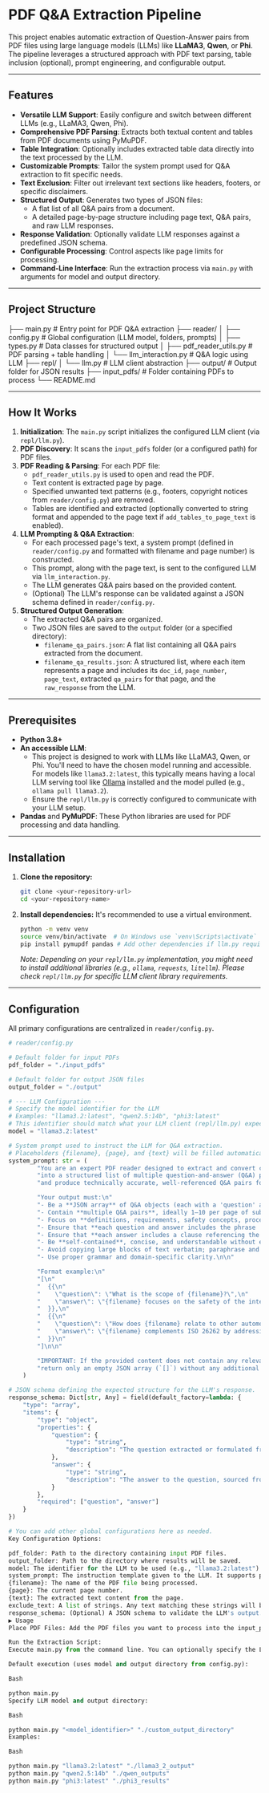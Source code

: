# PDF Q&A Extraction Pipeline

This project enables automatic extraction of Question-Answer pairs from PDF files using large language models (LLMs) like **LLaMA3**, **Qwen**, or **Phi**. The pipeline leverages a structured approach with PDF text parsing, table inclusion (optional), prompt engineering, and configurable output.

---

## Features

* **Versatile LLM Support**: Easily configure and switch between different LLMs (e.g., LLaMA3, Qwen, Phi).
* **Comprehensive PDF Parsing**: Extracts both textual content and tables from PDF documents using PyMuPDF.
* **Table Integration**: Optionally includes extracted table data directly into the text processed by the LLM.
* **Customizable Prompts**: Tailor the system prompt used for Q&A extraction to fit specific needs.
* **Text Exclusion**: Filter out irrelevant text sections like headers, footers, or specific disclaimers.
* **Structured Output**: Generates two types of JSON files:
    * A flat list of all Q&A pairs from a document.
    * A detailed page-by-page structure including page text, Q&A pairs, and raw LLM responses.
* **Response Validation**: Optionally validate LLM responses against a predefined JSON schema.
* **Configurable Processing**: Control aspects like page limits for processing.
* **Command-Line Interface**: Run the extraction process via `main.py` with arguments for model and output directory.

---

## Project Structure

├── main.py # Entry point for PDF Q&A extraction
├── reader/
│ ├── config.py # Global configuration (LLM model, folders, prompts)
│ ├── types.py # Data classes for structured output
│ ├── pdf_reader_utils.py # PDF parsing + table handling
│ └── llm_interaction.py # Q&A logic using LLM
├── repl/
│ └── llm.py # LLM client abstraction
├── output/ # Output folder for JSON results
├── input_pdfs/ # Folder containing PDFs to process
└── README.md

---

## How It Works

1.  **Initialization**: The `main.py` script initializes the configured LLM client (via `repl/llm.py`).
2.  **PDF Discovery**: It scans the `input_pdfs` folder (or a configured path) for PDF files.
3.  **PDF Reading & Parsing**: For each PDF file:
    * `pdf_reader_utils.py` is used to open and read the PDF.
    * Text content is extracted page by page.
    * Specified unwanted text patterns (e.g., footers, copyright notices from `reader/config.py`) are removed.
    * Tables are identified and extracted (optionally converted to string format and appended to the page text if `add_tables_to_page_text` is enabled).
4.  **LLM Prompting & Q&A Extraction**:
    * For each processed page's text, a system prompt (defined in `reader/config.py` and formatted with filename and page number) is constructed.
    * This prompt, along with the page text, is sent to the configured LLM via `llm_interaction.py`.
    * The LLM generates Q&A pairs based on the provided content.
    * (Optional) The LLM's response can be validated against a JSON schema defined in `reader/config.py`.
5.  **Structured Output Generation**:
    * The extracted Q&A pairs are organized.
    * Two JSON files are saved to the `output` folder (or a specified directory):
        * `filename_qa_pairs.json`: A flat list containing all Q&A pairs extracted from the document.
        * `filename_qa_results.json`: A structured list, where each item represents a page and includes its `doc_id`, `page_number`, `page_text`, extracted `qa_pairs` for that page, and the `raw_response` from the LLM.

---

## Prerequisites

* **Python 3.8+**
* **An accessible LLM**:
    * This project is designed to work with LLMs like LLaMA3, Qwen, or Phi. You'll need to have the chosen model running and accessible. For models like `llama3.2:latest`, this typically means having a local LLM serving tool like [Ollama](https://ollama.com/) installed and the model pulled (e.g., `ollama pull llama3.2`).
    * Ensure the `repl/llm.py` is correctly configured to communicate with your LLM setup.
* **Pandas** and **PyMuPDF**: These Python libraries are used for PDF processing and data handling.

---

## Installation

1.  **Clone the repository:**
    ```bash
    git clone <your-repository-url>
    cd <your-repository-name>
    ```

2.  **Install dependencies:**
    It's recommended to use a virtual environment.
    ```bash
    python -m venv venv
    source venv/bin/activate  # On Windows use `venv\Scripts\activate`
    pip install pymupdf pandas # Add other dependencies if llm.py requires them (e.g., ollama, litellm)
    ```
    *Note: Depending on your `repl/llm.py` implementation, you might need to install additional libraries (e.g., `ollama`, `requests`, `litellm`). Please check `repl/llm.py` for specific LLM client library requirements.*

---

## Configuration

All primary configurations are centralized in `reader/config.py`.

```python
# reader/config.py

# Default folder for input PDFs
pdf_folder = "./input_pdfs"

# Default folder for output JSON files
output_folder = "./output"

# --- LLM Configuration ---
# Specify the model identifier for the LLM
# Examples: "llama3.2:latest", "qwen2.5:14b", "phi3:latest"
# This identifier should match what your LLM client (repl/llm.py) expects.
model = "llama3.2:latest"

# System prompt used to instruct the LLM for Q&A extraction.
# Placeholders {filename}, {page}, and {text} will be filled automatically.
system_prompt: str = (
        "You are an expert PDF reader designed to extract and convert content from the ISO document {filename} page {page} "
        "into a structured list of multiple question-and-answer (Q&A) pairs. Your role is to deeply understand each section "
        "and produce technically accurate, well-referenced Q&A pairs for each relevant part.\n\n"

        "Your output must:\n"
        "- Be a **JSON array** of Q&A objects (each with a 'question' and an 'answer').\n"
        "- Contain **multiple Q&A pairs**, ideally 1–10 per page of substantive content.\n"
        "- Focus on **definitions, requirements, safety concepts, processes, key principles, and standard-specific terminology** found in {filename}.\n"
        "- Ensure that **each question and answer includes the phrase '{filename}'**.\n"
        "- Ensure that **each answer includes a clause referencing the source section or clause number within {filename}**, such as '(see {filename}, Clause 5.2)'.\n"
        "- Be **self-contained**, concise, and understandable without external context.\n"
        "- Avoid copying large blocks of text verbatim; paraphrase and clarify for better comprehension.\n"
        "- Use proper grammar and domain-specific clarity.\n\n"

        "Format example:\n"
        "[\n"
        "  {{\n"
        "    \"question\": \"What is the scope of {filename}?\",\n"
        "    \"answer\": \"{filename} focuses on the safety of the intended functionality of road vehicles and addresses potential hazards from insufficient specification or performance (see {filename}{page}, Clause 1).\"\n"
        "  }},\n"
        "  {{\n"
        "    \"question\": \"How does {filename} relate to other automotive safety standards?\",\n"
        "    \"answer\": \"{filename} complements ISO 26262 by addressing safety concerns not caused by hardware or software faults, but by performance limitations or misuse (see {filename}{page}, Clause A.2).\"\n"
        "  }}\n"
        "]\n\n"

        "IMPORTANT: If the provided content does not contain any relevant material for Q&A extraction related to {filename}, "
        "return only an empty JSON array (`[]`) without any additional text, explanation, or comments."
    )

# JSON schema defining the expected structure for the LLM's response.
response_schema: Dict[str, Any] = field(default_factory=lambda: {
    "type": "array",
    "items": {
        "type": "object",
        "properties": {
            "question": {
                "type": "string",
                "description": "The question extracted or formulated from the PDF content related to ISO ... ."
            },
            "answer": {
                "type": "string",
                "description": "The answer to the question, sourced from the PDF content and starting with 'ISO ...'."
            }
        },
        "required": ["question", "answer"]
    }
})

# You can add other global configurations here as needed.
Key Configuration Options:

pdf_folder: Path to the directory containing input PDF files.
output_folder: Path to the directory where results will be saved.
model: The identifier for the LLM to be used (e.g., "llama3.2:latest"). This must be compatible with your repl/llm.py setup.
system_prompt: The instruction template given to the LLM. It supports placeholders:
{filename}: The name of the PDF file being processed.
{page}: The current page number.
{text}: The extracted text content from the page.
exclude_text: A list of strings. Any text matching these strings will be removed from the content extracted from each page before sending it to the LLM.
response_schema: (Optional) A JSON schema to validate the LLM's output. If the output doesn't conform, the valid flag in the qa_response will be False.
▶️ Usage
Place PDF Files: Add the PDF files you want to process into the input_pdfs folder (or the folder specified in config.pdf_folder).

Run the Extraction Script:
Execute main.py from the command line. You can optionally specify the LLM model and output directory.

Default execution (uses model and output directory from config.py):

Bash

python main.py
Specify LLM model and output directory:

Bash

python main.py "<model_identifier>" "./custom_output_directory"
Examples:

Bash

python main.py "llama3.2:latest" "./llama3_2_output"
python main.py "qwen2.5:14b" "./qwen_outputs"
python main.py "phi3:latest" "./phi3_results"



